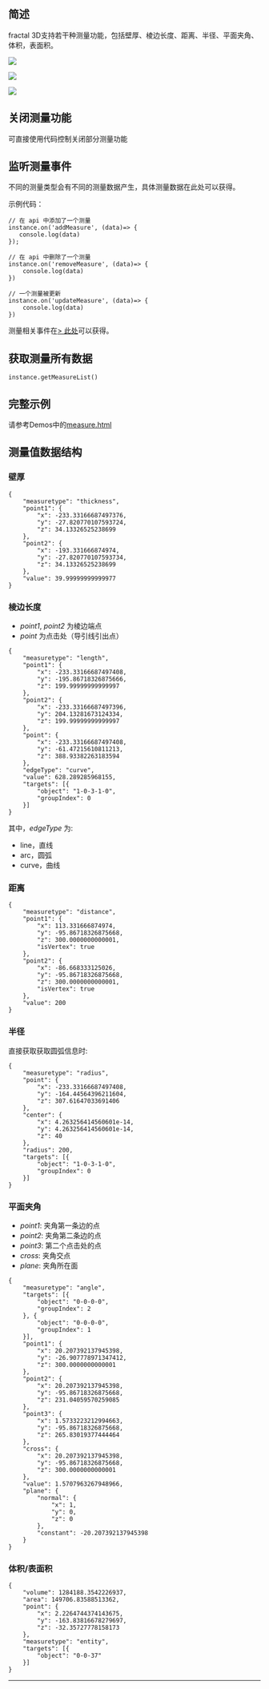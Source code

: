 ## 简述

fractal 3D支持若干种测量功能，包括壁厚、棱边长度、距离、半径、平面夹角、体积，表面积。

![](https://p3-juejin.byteimg.com/tos-cn-i-k3u1fbpfcp/458a6864fcd643faadaa6c6a3da71ba7~tplv-k3u1fbpfcp-jj-mark:0:0:0:0:q75.image#?w=1368&h=907&s=247633&e=png&b=35415e)

![](https://p3-juejin.byteimg.com/tos-cn-i-k3u1fbpfcp/3865438fd21d4e9caa53cce1ce4f0c15~tplv-k3u1fbpfcp-jj-mark:0:0:0:0:q75.image#?w=1374&h=907&s=173790&e=png&b=35415e)

![](https://p3-juejin.byteimg.com/tos-cn-i-k3u1fbpfcp/29aed202d3074fbfb6789460773df904~tplv-k3u1fbpfcp-jj-mark:0:0:0:0:q75.image#?w=1363&h=906&s=284633&e=png&b=35415e)

  


## 关闭测量功能

可直接使用代码控制关闭部分测量功能

  


## 监听测量事件

不同的测量类型会有不同的测量数据产生，具体测量数据在此处可以获得。

示例代码：

```
// 在 api 中添加了一个测量
instance.on('addMeasure', (data)=> {
   console.log(data)
});

// 在 api 中删除了一个测量
instance.on('removeMeasure', (data)=> {
    console.log(data)
})

// 一个测量被更新
instance.on('updateMeasure', (data)=> {
    console.log(data)
})
```

测量相关事件在[> 此处](https://ever-xyz.feishu.cn/docx/KH5KdmosNoss1lxApnKc1r4mnJd#Rq6kdAmeKo0UWAxGEUYcub6ynIc)可以获得。

  


## 获取测量所有数据

```
instance.getMeasureList()
```

  


## 完整示例

请参考Demos中的[measure.html](https://ever-xyz.feishu.cn/wiki/wikcnXeVw2gzkUAgpouNPqzqAsg)

  


## 测量值数据结构

### 壁厚

```
{
    "measuretype": "thickness",
    "point1": {
        "x": -233.33166687497376,
        "y": -27.820770107593724,
        "z": 34.13326525238699
    },
    "point2": {
        "x": -193.331666874974,
        "y": -27.820770107593734,
        "z": 34.13326525238699
    },
    "value": 39.99999999999977
}
```

  


### 棱边长度

-   *point1*, *point2* 为棱边端点
-   *point* 为点击处（导引线引出点）

```
{
    "measuretype": "length",
    "point1": {
        "x": -233.33166687497408,
        "y": -195.86718326875666,
        "z": 199.99999999999997
    },
    "point2": {
        "x": -233.33166687497396,
        "y": 204.13281673124334,
        "z": 199.99999999999997
    },
    "point": {
        "x": -233.33166687497408,
        "y": -61.47215610811213,
        "z": 388.93382263183594
    },
    "edgeType": "curve",
    "value": 628.289285968155,
    "targets": [{
        "object": "1-0-3-1-0",
        "groupIndex": 0
    }]
}
```

其中，*edgeType* 为:

-   line，直线
-   arc，圆弧
-   curve，曲线

  


### 距离

```
{
    "measuretype": "distance",
    "point1": {
        "x": 113.331666874974,
        "y": -95.86718326875668,
        "z": 300.0000000000001,
        "isVertex": true
    },
    "point2": {
        "x": -86.668333125026,
        "y": -95.86718326875668,
        "z": 300.0000000000001,
        "isVertex": true
    },
    "value": 200
}
```

  


### 半径

直接获取获取圆弧信息时:

```
{
    "measuretype": "radius",
    "point": {
        "x": -233.33166687497408,
        "y": -164.44564396211604,
        "z": 307.61647033691406
    },
    "center": {
        "x": 4.263256414560601e-14,
        "y": 4.263256414560601e-14,
        "z": 40
    },
    "radius": 200,
    "targets": [{
        "object": "1-0-3-1-0",
        "groupIndex": 0
    }]
}
```

  


### 平面夹角

-   *point1*: 夹角第一条边的点
-   *point2*: 夹角第二条边的点
-   *point3*: 第二个点击处的点
-   *cross*: 夹角交点
-   *plane*: 夹角所在面

```
{
    "measuretype": "angle",
    "targets": [{
        "object": "0-0-0-0",
        "groupIndex": 2
    }, {
        "object": "0-0-0-0",
        "groupIndex": 1
    }],
    "point1": {
        "x": 20.207392137945398,
        "y": -26.907778971347412,
        "z": 300.0000000000001
    },
    "point2": {
        "x": 20.207392137945398,
        "y": -95.86718326875668,
        "z": 231.04059570259085
    },
    "point3": {
        "x": 1.5733223212994663,
        "y": -95.86718326875668,
        "z": 265.83019377444464
    },
    "cross": {
        "x": 20.207392137945398,
        "y": -95.86718326875668,
        "z": 300.0000000000001
    },
    "value": 1.5707963267948966,
    "plane": {
        "normal": {
            "x": 1,
            "y": 0,
            "z": 0
        },
        "constant": -20.207392137945398
    }
}
```

  


### 体积/表面积

```
{
    "volume": 1284188.3542226937,
    "area": 149706.83588513362,
    "point": {
        "x": 2.2264744374143675,
        "y": -163.83816678279697,
        "z": -32.35727778158173
    },
    "measuretype": "entity",
    "targets": [{
        "object": "0-0-37"
    }]
}
```

* * *


